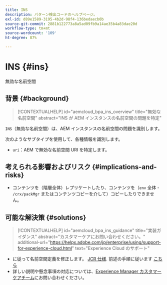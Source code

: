 ```yaml
---
title: INS
description: パターン検出コードのヘルプページ。
exl-id: d89e1589-3195-4b2d-98f4-136bedaecb0b
source-git-commit: 2881b122773a8a5ad09fb9a14ae35b4a83dae20d
workflow-type: tm+mt
source-wordcount: '109'
ht-degree: 87%

---
```


# INS {#ins}

無効な名前空間

## 背景 {#background}

>[!CONTEXTUALHELP]
>id="aemcloud_bpa_ins_overview"
>title="無効な名前空間"
>abstract="INS が AEM インスタンスの名前空間の問題を特定"

`INS`（無効な名前空間）は、AEM インスタンスの名前空間の問題を識別します。

次のようなサブタイプを使用して、各種情報を識別します。

* `uri`：AEM で無効な名前空間 URI を特定します。

## 考えられる影響およびリスク {#implications-and-risks}

* コンテンツを（階層全体）レプリケートしたり、コンテンツを（`env` 全体 - `/crx/packMgr` またはコンテンツコピーを介して）コピーしたりできません。

## 可能な解決策 {#solutions}

>[!CONTEXTUALHELP]
>id="aemcloud_bpa_ins_guidance"
>title="実装ガイダンス"
>abstract="カスタマーケアにお問い合わせください。"
>additional-url="https://helpx.adobe.com/jp/enterprise/using/support-for-experience-cloud.html" text="Experience Cloud のサポート"

* に従って名前空間定義を修正します。 [JCR 仕様](https://developer.adobe.com/experience-manager/reference-materials/spec/jcr/1.0/4.5_Namespaces.html). 前述の手順に従います [こちら](https://experienceleaguecommunities.adobe.com/t5/adobe-experience-manager/how-can-i-delete-a-namespace-created-in-crx/td-p/225163)
* 詳しい説明や懸念事項の対応については、[Experience Manager カスタマーケアチーム](https://helpx.adobe.com/jp/enterprise/using/support-for-experience-cloud.html)にお問い合わせください。
